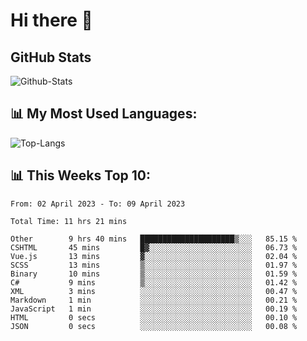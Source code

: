 # Hi there 👋

## GitHub Stats
![Github-Stats](https://github-readme-stats.vercel.app/api?username=ltorson&show_icons=true&theme=radical&count_private=true)

## 📊 My Most Used Languages:
![Top-Langs](https://github-readme-stats.vercel.app/api/top-langs/?username=LTorson&layout=compact&langs_count=10)

## 📊 This Weeks Top 10:
<!--START_SECTION:waka-->

```text
From: 02 April 2023 - To: 09 April 2023

Total Time: 11 hrs 21 mins

Other        9 hrs 40 mins   █████████████████████▒░░░   85.15 %
CSHTML       45 mins         █▓░░░░░░░░░░░░░░░░░░░░░░░   06.73 %
Vue.js       13 mins         ▓░░░░░░░░░░░░░░░░░░░░░░░░   02.04 %
SCSS         13 mins         ▒░░░░░░░░░░░░░░░░░░░░░░░░   01.97 %
Binary       10 mins         ▒░░░░░░░░░░░░░░░░░░░░░░░░   01.59 %
C#           9 mins          ▒░░░░░░░░░░░░░░░░░░░░░░░░   01.42 %
XML          3 mins          ░░░░░░░░░░░░░░░░░░░░░░░░░   00.47 %
Markdown     1 min           ░░░░░░░░░░░░░░░░░░░░░░░░░   00.21 %
JavaScript   1 min           ░░░░░░░░░░░░░░░░░░░░░░░░░   00.19 %
HTML         0 secs          ░░░░░░░░░░░░░░░░░░░░░░░░░   00.10 %
JSON         0 secs          ░░░░░░░░░░░░░░░░░░░░░░░░░   00.08 %
```

<!--END_SECTION:waka-->
